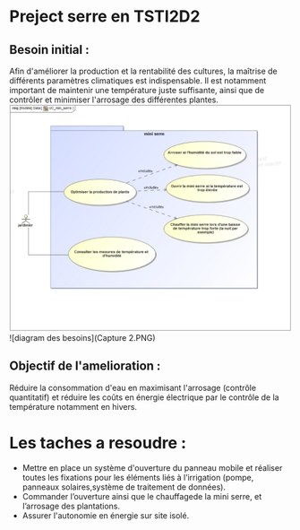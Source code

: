 # Preject serre en TSTI2D2
## Besoin initial :
Afin d'améliorer la production et la rentabilité des cultures, la maîtrise de différents paramètres climatiques est indispensable. Il est notamment important de maintenir une température juste suffisante, ainsi que de contrôler et minimiser l'arrosage des différentes plantes.
![diagram des besoins](Capture.PNG)
![diagram des besoins](Capture 2.PNG)
## Objectif de l'amelioration :
Réduire la consommation d'eau en maximisant l'arrosage (contrôle quantitatif) et réduire les coûts en énergie électrique par le contrôle de la température notamment en hivers.
# Les taches a resoudre :
- Mettre en place un système d'ouverture du panneau mobile et réaliser toutes les fixations pour les éléments liés à l’irrigation
  (pompe, panneaux solaires,système de traitement de données).
- Commander l’ouverture ainsi que le chauffagede la mini serre, et l’arrosage des plantations.
- Assurer l'autonomie en énergie sur site isolé.

